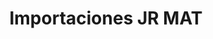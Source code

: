 ---
title: "Importaciones JR MAT"
url: /barrios-altos/importaciones-jr-mat/
shop: piezas de automóviles
---